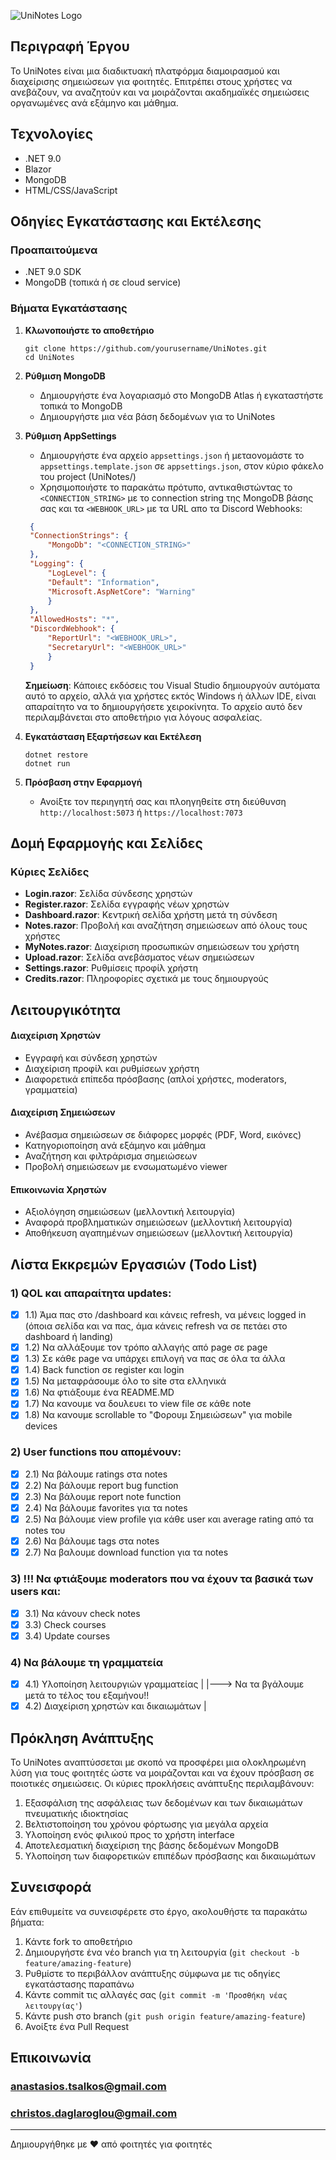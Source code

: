 ![UniNotes Logo](https://i.imgur.com/jMGS9uL.gif)

## Περιγραφή Έργου

Το UniNotes είναι μια διαδικτυακή πλατφόρμα διαμοιρασμού και διαχείρισης σημειώσεων για φοιτητές. Επιτρέπει στους χρήστες να ανεβάζουν, να αναζητούν και να μοιράζονται ακαδημαϊκές σημειώσεις οργανωμένες ανά εξάμηνο και μάθημα.

## Τεχνολογίες

- .NET 9.0
- Blazor
- MongoDB
- HTML/CSS/JavaScript

## Οδηγίες Εγκατάστασης και Εκτέλεσης

### Προαπαιτούμενα
- .NET 9.0 SDK
- MongoDB (τοπικά ή σε cloud service)

### Βήματα Εγκατάστασης

1. **Κλωνοποιήστε το αποθετήριο**
   ```
   git clone https://github.com/yourusername/UniNotes.git
   cd UniNotes
   ```

2. **Ρύθμιση MongoDB**
   - Δημιουργήστε ένα λογαριασμό στο MongoDB Atlas ή εγκαταστήστε τοπικά το MongoDB
   - Δημιουργήστε μια νέα βάση δεδομένων για το UniNotes

3. **Ρύθμιση AppSettings**
   - Δημιουργήστε ένα αρχείο `appsettings.json` ή μεταονομάστε το `appsettings.template.json` σε `appsettings.json`, στον κύριο φάκελο του project (UniNotes/)
   - Χρησιμοποιήστε το παρακάτω πρότυπο, αντικαθιστώντας το `<CONNECTION_STRING>` με το connection string της MongoDB βάσης σας και τα `<WEBHOOK_URL>` με τα URL απο τα Discord Webhooks:

   ```json
    {
    "ConnectionStrings": {
        "MongoDb": "<CONNECTION_STRING>"
    },
    "Logging": {
        "LogLevel": {
        "Default": "Information",
        "Microsoft.AspNetCore": "Warning"
        }
    },
    "AllowedHosts": "*",
    "DiscordWebhook": {
        "ReportUrl": "<WEBHOOK_URL>",
        "SecretaryUrl": "<WEBHOOK_URL>"
        }
    }
   ```
   
   **Σημείωση**: Κάποιες εκδόσεις του Visual Studio δημιουργούν αυτόματα αυτό το αρχείο, αλλά για χρήστες εκτός Windows ή άλλων IDE, είναι απαραίτητο να το δημιουργήσετε χειροκίνητα. Το αρχείο αυτό δεν περιλαμβάνεται στο αποθετήριο για λόγους ασφαλείας.

4. **Εγκατάσταση Εξαρτήσεων και Εκτέλεση**
   ```
   dotnet restore
   dotnet run
   ```

5. **Πρόσβαση στην Εφαρμογή**
   - Ανοίξτε τον περιηγητή σας και πλοηγηθείτε στη διεύθυνση `http://localhost:5073` ή `https://localhost:7073`

## Δομή Εφαρμογής και Σελίδες

### Κύριες Σελίδες
- **Login.razor**: Σελίδα σύνδεσης χρηστών
- **Register.razor**: Σελίδα εγγραφής νέων χρηστών
- **Dashboard.razor**: Κεντρική σελίδα χρήστη μετά τη σύνδεση
- **Notes.razor**: Προβολή και αναζήτηση σημειώσεων από όλους τους χρήστες
- **MyNotes.razor**: Διαχείριση προσωπικών σημειώσεων του χρήστη
- **Upload.razor**: Σελίδα ανεβάσματος νέων σημειώσεων
- **Settings.razor**: Ρυθμίσεις προφίλ χρήστη
- **Credits.razor**: Πληροφορίες σχετικά με τους δημιουργούς

## Λειτουργικότητα

#### Διαχείριση Χρηστών
- Εγγραφή και σύνδεση χρηστών
- Διαχείριση προφίλ και ρυθμίσεων χρήστη
- Διαφορετικά επίπεδα πρόσβασης (απλοί χρήστες, moderators, γραμματεία)

#### Διαχείριση Σημειώσεων
- Ανέβασμα σημειώσεων σε διάφορες μορφές (PDF, Word, εικόνες)
- Κατηγοριοποίηση ανά εξάμηνο και μάθημα
- Αναζήτηση και φιλτράρισμα σημειώσεων
- Προβολή σημειώσεων με ενσωματωμένο viewer

#### Επικοινωνία Χρηστών
- Αξιολόγηση σημειώσεων (μελλοντική λειτουργία)
- Αναφορά προβληματικών σημειώσεων (μελλοντική λειτουργία)
- Αποθήκευση αγαπημένων σημειώσεων (μελλοντική λειτουργία)

## Λίστα Εκκρεμών Εργασιών (Todo List)

### 1) QOL και απαραίτητα updates:
- [x] 1.1) Άμα πας στο /dashboard και κάνεις refresh, να μένεις logged in (όποια σελίδα και να πας, άμα κάνεις refresh να σε πετάει στο dashboard ή landing)
- [x] 1.2) Να αλλάξουμε τον τρόπο αλλαγής από page σε page
- [x] 1.3) Σε κάθε page να υπάρχει επιλογή να πας σε όλα τα άλλα
- [x] 1.4) Back function σε register και login
- [x] 1.5) Να μεταφράσουμε όλο το site στα ελληνικά
- [x] 1.6) Να φτιάξουμε ένα README.MD
- [x] 1.7) Nα κανουμε να δουλευει το view file σε κάθε note
- [x] 1.8) Να κανουμε scrollable το "Φορουμ Σημειώσεων" για mobile devices

### 2) User functions που απομένουν:
- [x] 2.1) Να βάλουμε ratings στα notes
- [x] 2.2) Να βάλουμε report bug function
- [x] 2.3) Να βάλουμε report note function
- [x] 2.4) Να βάλουμε favorites για τα notes
- [x] 2.5) Να βάλουμε view profile για κάθε user και average rating από τα notes του
- [x] 2.6) Να βάλουμε tags στα notes
- [x] 2.7) Να βαλουμε download function για τα notes

### 3) !!! Να φτιάξουμε moderators που να έχουν τα βασικά των users και:
- [x] 3.1) Να κάνουν check notes
- [x] 3.3) Check courses
- [x] 3.4) Update courses

### 4) Να βάλουμε τη γραμματεία
- [x] 4.1) Υλοποίηση λειτουργιών γραμματείας    |
                                                |---> Να τα βγάλουμε μετά το τέλος του εξαμήνου!!
- [x] 4.2) Διαχείριση χρηστών και δικαιωμάτων   |

## Πρόκληση Ανάπτυξης

Το UniNotes αναπτύσσεται με σκοπό να προσφέρει μια ολοκληρωμένη λύση για τους φοιτητές ώστε να μοιράζονται και να έχουν πρόσβαση σε ποιοτικές σημειώσεις. Οι κύριες προκλήσεις ανάπτυξης περιλαμβάνουν:

1. Εξασφάλιση της ασφάλειας των δεδομένων και των δικαιωμάτων πνευματικής ιδιοκτησίας
2. Βελτιστοποίηση του χρόνου φόρτωσης για μεγάλα αρχεία
3. Υλοποίηση ενός φιλικού προς το χρήστη interface
4. Αποτελεσματική διαχείριση της βάσης δεδομένων MongoDB
5. Υλοποίηση των διαφορετικών επιπέδων πρόσβασης και δικαιωμάτων

## Συνεισφορά

Εάν επιθυμείτε να συνεισφέρετε στο έργο, ακολουθήστε τα παρακάτω βήματα:

1. Κάντε fork το αποθετήριο
2. Δημιουργήστε ένα νέο branch για τη λειτουργία (`git checkout -b feature/amazing-feature`)
3. Ρυθμίστε το περιβάλλον ανάπτυξης σύμφωνα με τις οδηγίες εγκατάστασης παραπάνω
4. Κάντε commit τις αλλαγές σας (`git commit -m 'Προσθήκη νέας λειτουργίας'`)
5. Κάντε push στο branch (`git push origin feature/amazing-feature`)
6. Ανοίξτε ένα Pull Request

## Επικοινωνία

### anastasios.tsalkos@gmail.com
### christos.daglaroglou@gmail.com

---

Δημιουργήθηκε με ❤️ από φοιτητές για φοιτητές
